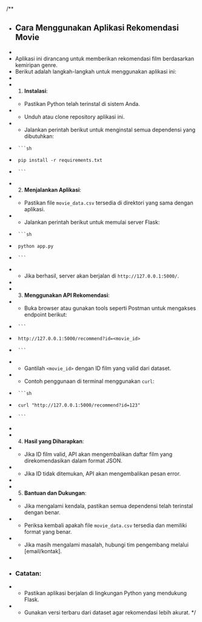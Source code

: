 /**
 * ## Cara Menggunakan Aplikasi Rekomendasi Movie
 *
 * Aplikasi ini dirancang untuk memberikan rekomendasi film berdasarkan kemiripan genre.
 * Berikut adalah langkah-langkah untuk menggunakan aplikasi ini:
 *
 * 1. **Instalasi**:
 *    - Pastikan Python telah terinstal di sistem Anda.
 *    - Unduh atau clone repository aplikasi ini.
 *    - Jalankan perintah berikut untuk menginstal semua dependensi yang dibutuhkan:
 *      ```sh
 *      pip install -r requirements.txt
 *      ```

 * 2. **Menjalankan Aplikasi**:
 *    - Pastikan file `movie_data.csv` tersedia di direktori yang sama dengan aplikasi.
 *    - Jalankan perintah berikut untuk memulai server Flask:
 *      ```sh
 *      python app.py
 *      ```
 *    - Jika berhasil, server akan berjalan di `http://127.0.0.1:5000/`.
 *
 * 3. **Menggunakan API Rekomendasi**:
 *    - Buka browser atau gunakan tools seperti Postman untuk mengakses endpoint berikut:
 *      ```
 *      http://127.0.0.1:5000/recommend?id=<movie_id>
 *      ```
 *    - Gantilah `<movie_id>` dengan ID film yang valid dari dataset.
 *    - Contoh penggunaan di terminal menggunakan `curl`:
 *      ```sh
 *      curl "http://127.0.0.1:5000/recommend?id=123"
 *      ```
 *
 * 4. **Hasil yang Diharapkan**:
 *    - Jika ID film valid, API akan mengembalikan daftar film yang direkomendasikan dalam format JSON.
 *    - Jika ID tidak ditemukan, API akan mengembalikan pesan error.
 *
 * 5. **Bantuan dan Dukungan**:
 *    - Jika mengalami kendala, pastikan semua dependensi telah terinstal dengan benar.
 *    - Periksa kembali apakah file `movie_data.csv` tersedia dan memiliki format yang benar.
 *    - Jika masih mengalami masalah, hubungi tim pengembang melalui [email/kontak].
 *
 * ### Catatan:
 * - Pastikan aplikasi berjalan di lingkungan Python yang mendukung Flask.
 * - Gunakan versi terbaru dari dataset agar rekomendasi lebih akurat.
 */
